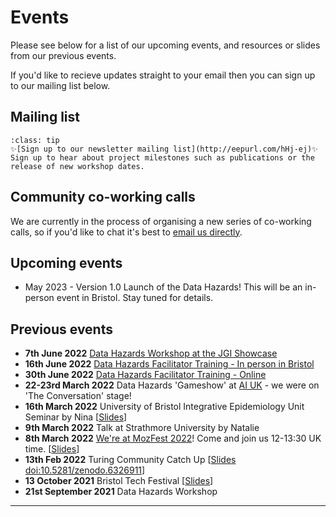 # Events

Please see below for a list of our upcoming events, and resources or slides from our previous events.

If you'd like to recieve updates straight to your email then you can sign up to our mailing list below.

## Mailing list 
```{admonition} Stay up to date
:class: tip  
✨[Sign up to our newsletter mailing list](http://eepurl.com/hHj-ej)✨  
Sign up to hear about project milestones such as publications or the release of new workshop dates.
```

## Community co-working calls

We are currently in the process of organising a new series of co-working calls, so if you'd like to chat it's best to [email us directly](contact).


## Upcoming events

- May 2023 - Version 1.0 Launch of the Data Hazards! This will be an in-person event in Bristol. Stay tuned for details. 


## Previous events

- __7th June 2022__ [Data Hazards Workshop at the JGI Showcase](https://www.eventbrite.co.uk/e/jgi-showcase-data-hazards-workshop-tickets-329591586307)
- __16th June 2022__ [Data Hazards Facilitator Training - In person in Bristol](https://www.eventbrite.co.uk/e/data-hazards-facilitator-training-tickets-311179104077)
- __30th June 2022__ [Data Hazards Facilitator Training - Online](https://www.eventbrite.co.uk/preview?eid=321218983627/)
- __22-23rd March 2022__ Data Hazards 'Gameshow' at [AI UK](https://www.turing.ac.uk/ai-uk) - we were on 'The Conversation' stage! 
- __16th March 2022__ University of Bristol Integrative Epidemiology Unit Seminar by Nina [[Slides](https://docs.google.com/presentation/d/1-piQFeopC6MGpFXIgTPYkkfElgrTVlIaomXwtewBV6I/edit?usp=sharing)]
- __9th March 2022__ Talk at Strathmore University by Natalie   
- __8th March 2022__ [We're at MozFest 2022](https://schedule.mozillafestival.org/session/KYGCEP-1)! Come and join us 12-13:30 UK time. [[Slides](https://docs.google.com/presentation/d/e/2PACX-1vT0FZltT-MSL2aSDiih9Y1zHqeYIG1Tha_PONd_csFk0czxA6Q7CSStG2I1cCv4H0Y7E3dAQzARpKL7/pub?start=false&loop=false&delayms=3000)]
- __13th Feb 2022__ Turing Community Catch Up [[Slides doi:10.5281/zenodo.6326911](https://zenodo.org/record/6326912)]
- __13 October 2021__ Bristol Tech Festival [[Slides](events/bristol-tech-fest)]
- __21st September 2021__ Data Hazards Workshop 

---

[dec-email]: mailto:grp-ethicaldatascience@groups.bristol.ac.uk
